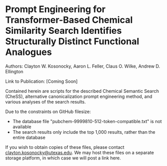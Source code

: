 # Prompt Engineering for Transformer-Based Chemical Similarity Search Identifies Structurally Distinct Functional Analogues

Authors: Clayton W. Kosonocky, Aaron L. Feller, Claus O. Wilke, Andrew D. Ellington

Link to Publication: [Coming Soon]

Contained herein are scripts for the described Chemical Semantic Search (CheSS), alternative canonicalization prompt engineering method, and various analyses of the search results.

Due to the constraints on GitHub filesize:
- The database file "pubchem-9999810-512-token-compatible.txt" is not available
- The search results only include the top 1,000 results, rather than the entire database

If you wish to obtain copies of these files, please contact clayton.kosonocky@utexas.edu. We may host these files on a separate storage platform, in which case we will post a link here.
